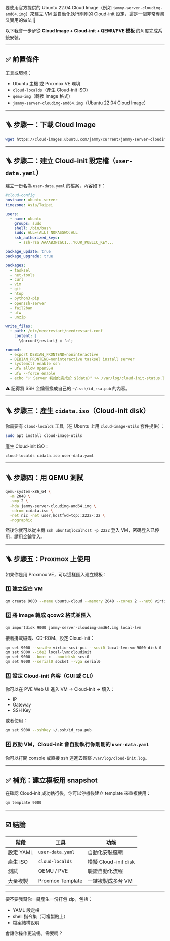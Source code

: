 要使用官方提供的 Ubuntu 22.04 Cloud Image（例如 `jammy-server-cloudimg-amd64.img`）來建立 VM 並自動化執行剛剛的 Cloud-init 設定，這是一個非常專業又實用的做法 👏

以下我會一步步從 **Cloud Image + Cloud-init + QEMU/PVE 模板** 的角度完成系統安裝。

---

## ✅ 前置條件

工具或環境：

* Ubuntu 主機 或 Proxmox VE 環境
* `cloud-localds`（產生 Cloud-init ISO）
* `qemu-img`（轉換 image 格式）
* `jammy-server-cloudimg-amd64.img`（Ubuntu 22.04 Cloud Image）

---

## 🪜 步驟一：下載 Cloud Image

```bash
wget https://cloud-images.ubuntu.com/jammy/current/jammy-server-cloudimg-amd64.img
```

---

## 🪜 步驟二：建立 Cloud-init 設定檔（`user-data.yaml`）

建立一份名為 `user-data.yaml` 的檔案，內容如下：

```yaml
#cloud-config
hostname: ubuntu-server
timezone: Asia/Taipei

users:
  - name: ubuntu
    groups: sudo
    shell: /bin/bash
    sudo: ALL=(ALL) NOPASSWD:ALL
    ssh_authorized_keys:
      - ssh-rsa AAAAB3NzaC1...YOUR_PUBLIC_KEY...

package_update: true
package_upgrade: true

packages:
  - tasksel
  - net-tools
  - curl
  - vim
  - git
  - htop
  - python3-pip
  - openssh-server
  - fail2ban
  - ufw
  - unzip

write_files:
  - path: /etc/needrestart/needrestart.conf
    content: |
      \$nrconf{restart} = 'a';

runcmd:
  - export DEBIAN_FRONTEND=noninteractive
  - DEBIAN_FRONTEND=noninteractive tasksel install server
  - systemctl enable ssh
  - ufw allow OpenSSH
  - ufw --force enable
  - echo "✅ Server 初始化完成於 $(date)" >> /var/log/cloud-init-status.log
```

⚠️ 記得將 SSH 金鑰替換成自己的 `~/.ssh/id_rsa.pub` 的內容。

---

## 🪜 步驟三：產生 `cidata.iso`（Cloud-init disk）

你需要有 `cloud-localds` 工具（在 Ubuntu 上用 `cloud-image-utils` 套件提供）：

```bash
sudo apt install cloud-image-utils
```

產生 Cloud-init ISO：

```bash
cloud-localds cidata.iso user-data.yaml
```

---

## 🪜 步驟四：用 QEMU 測試

```bash
qemu-system-x86_64 \
  -m 2048 \
  -smp 2 \
  -hda jammy-server-cloudimg-amd64.img \
  -cdrom cidata.iso \
  -net nic -net user,hostfwd=tcp::2222-:22 \
  -nographic
```

然後你就可以從主機 `ssh ubuntu@localhost -p 2222` 登入 VM，密碼登入已停用，請用金鑰登入。

---

## 🪜 步驟五：Proxmox 上使用

如果你是用 Proxmox VE，可以這樣匯入建立模板：

### 1️⃣ 建立空白 VM

```bash
qm create 9000 --name ubuntu-cloud --memory 2048 --cores 2 --net0 virtio,bridge=vmbr0
```

### 2️⃣ 將 image 轉成 qcow2 格式並匯入

```bash
qm importdisk 9000 jammy-server-cloudimg-amd64.img local-lvm
```

接著掛載磁碟、CD-ROM、設定 Cloud-init：

```bash
qm set 9000 --scsihw virtio-scsi-pci --scsi0 local-lvm:vm-9000-disk-0
qm set 9000 --ide2 local-lvm:cloudinit
qm set 9000 --boot c --bootdisk scsi0
qm set 9000 --serial0 socket --vga serial0
```

### 3️⃣ 設定 Cloud-init 內容（GUI 或 CLI）

你可以在 PVE Web UI 進入 VM → Cloud-Init → 填入：

* IP
* Gateway
* SSH Key

或者使用：

```bash
qm set 9000 --sshkey ~/.ssh/id_rsa.pub
```

### 4️⃣ 啟動 VM，Cloud-init 會自動執行你剛剛的 `user-data.yaml`

你可以打開 console 或直接 ssh 連進去觀察 `/var/log/cloud-init.log`。

---

## ✅ 補充：建立模板用 snapshot

在確認 Cloud-init 成功執行後，你可以停機後建立 template 來重複使用：

```bash
qm template 9000
```

---

## ☑️ 結論

| 階段      | 工具               | 功能                 |
| ------- | ---------------- | ------------------ |
| 設定 YAML | `user-data.yaml` | 自動化安裝邏輯            |
| 產生 ISO  | `cloud-localds`  | 模擬 Cloud-init disk |
| 測試      | QEMU / PVE       | 驗證自動化流程            |
| 大量複製    | Proxmox Template | 一鍵複製成多台 VM         |

---

要不要我幫你一鍵產生一份打包 zip，包括：

* YAML 設定檔
* shell 指令集（可複製貼上）
* 檔案結構說明

會讓你操作更流暢。需要嗎？
